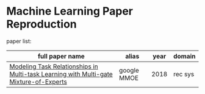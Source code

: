# Machine Learning Paper Reproduction

paper list:

|full paper name|alias|year|domain|
|---------------|-----|----|------|
|[Modeling Task Relationships in Multi-task Learning with Multi-gate Mixture-of-Experts](https://www.kdd.org/kdd2018/accepted-papers/view/modeling-task-relationships-in-multi-task-learning-with-multi-gate-mixture-)|google MMOE|2018|rec sys|
